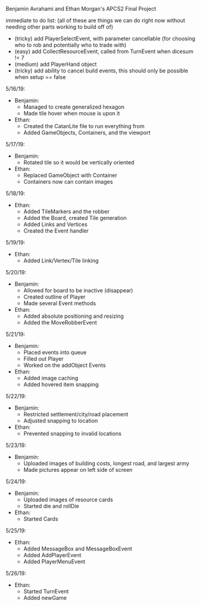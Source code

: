Benjamin Avrahami and Ethan Morgan's APCS2 Final Project

immediate to do list: (all of these are things we can do right now without needing other parts working to build off of)
  * (tricky) add PlayerSelectEvent, with parameter cancellable (for choosing who to rob and potentially who to trade with)
  * (easy) add CollectResourceEvent, called from TurnEvent when dicesum != 7
  * (medium) add PlayerHand object
  * (tricky) add ability to cancel build events, this should only be possible when setup == false

5/16/19:
  * Benjamin:
    * Managed to create generalized hexagon
    * Made tile hover when mouse is upon it
  * Ethan:
    * Created the CatanLite file to run everything from
    * Added GameObjects, Containers, and the viewport

5/17/19:
  * Benjamin:
    * Rotated tile so it would be vertically oriented
  * Ethan:
    * Replaced GameObject with Container
    * Containers now can contain images

5/18/19:
  * Ethan:
    * Added TileMarkers and the robber
    * Added the Board, created Tile generation
    * Added Links and Vertices
    * Created the Event handler

5/19/19:
  * Ethan:
    * Added Link/Vertex/Tile linking

5/20/19:
  * Benjamin:
    * Allowed for board to be inactive (disappear)
    * Created outline of Player
    * Made several Event methods
  * Ethan:
    * Added absolute positioning and resizing
    * Added the MoveRobberEvent

5/21/19:
  * Benjamin:
    * Placed events into queue
    * Filled out Player
    * Worked on the addObject Events
  * Ethan:
    * Added image caching
    * Added hovered item snapping

5/22/19:
  * Benjamin:
    * Restricted settlement/city/road placement
    * Adjusted snapping to location
  * Ethan:
    * Prevented snapping to invalid locations

5/23/19:
  * Benjamin:
    * Uploaded images of building costs, longest road, and largest army
    * Made pictures appear on left side of screen

5/24/19:
  * Benjamin:
    * Uploaded images of resource cards
    * Started die and rollDie
  * Ethan:
    * Started Cards

5/25/19:
  * Ethan:
    * Added MessageBox and MessageBoxEvent
    * Added AddPlayerEvent
    * Added PlayerMenuEvent

5/26/19:
  * Ethan:
    * Started TurnEvent
    * Added newGame